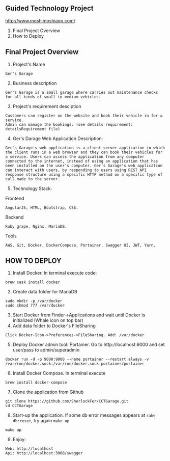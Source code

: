 ## Guided Technology Project
http://www.moshimoshiaqp.com/

1. Final Project Overview
2. How to Deploy


## Final Project Overview

1. Project's Name
```
Ger's Garage
```
2. Business description
```
Ger's Garage is a small garage where carries out maintenance checks for all kinds of small to medium vehicles.
```

3. Project's requirement desciption
```
Customers can register on the website and book their vehicle in for a service.
Admin can manage the bookings. (see details requirement: detailsRequirement file)
```
4. Ger's Darage Web Application Description:
```
Ger's Garage's web application is a client server application in which the client runs in a web browser and they can book their vehicles for a service. Users can access the application from any computer connected to the internet, instead of using an application that has been installed on the user’s computer. Ger's Garage's web application can interact with users, by responding to users using REST API response structure using a specific HTTP method on a specific type of call made to the server.
```
5. Technology Stack:

Frontend
```
AngularJS, HTML, Bootstrap, CSS.
```
Backend
```
Ruby grape, Nginx, MariaDB.
```
Tools
```
AWS, Git, Docker, DockerCompose, Portainer, Swagger UI, JWT, Yarn.
```

## HOW TO DEPLOY
1. Install Docker. In terminal execute code: 
```
brew cask install docker
```
2. Create data folder for MariaDB
```
sudo mkdir -p /var/docker
sudo chmod 777 /var/docker
```    
3. Start Docker from Finder->Applications and wait until Docker is initialized (Whale icon on top bar)
4. Add data folder to Docker's FileSharing
```
Click Docker-Icon->Preferences->FileSharing. Add: /var/docker
```
5. Deploy Docker admin tool: Portainer. Go to http://localhost:9000 and set user/pass to admin/superadmin 
```
docker run -d -p 9000:9000 --name portainer --restart always -v /var/run/docker.sock:/var/run/docker.sock portainer/portainer  
```
6. Install Docker Compose. In terminal execute
```
brew install docker-compose
```
7. Clone the application from Github 
```
git clone https://github.com/SherlockFer/CCTGarage.git
cd CCTGarage
```    
8. Start-up the application. If some db error messages appears at `rake db:reset`, try again `make up` 
```
make up
```
9. Enjoy:
```
Web: http://localhost
Api: http://localhost:3000/swagger
```
